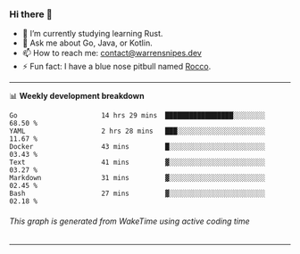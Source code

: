 ### Hi there 👋

- 🌱 I’m currently studying learning Rust.
- 💬 Ask me about Go, Java, or Kotlin.
- 📫 How to reach me: contact@warrensnipes.dev
- ⚡ Fun fact: I have a blue nose pitbull named [Rocco](https://i.imgur.com/iLsSCKu.jpg).

-------

📊 **Weekly development breakdown**
<!--START_SECTION:waka-->

```text
Go                     14 hrs 29 mins  █████████████████░░░░░░░░   68.50 %
YAML                   2 hrs 28 mins   ███░░░░░░░░░░░░░░░░░░░░░░   11.67 %
Docker                 43 mins         █░░░░░░░░░░░░░░░░░░░░░░░░   03.43 %
Text                   41 mins         ▓░░░░░░░░░░░░░░░░░░░░░░░░   03.27 %
Markdown               31 mins         ▓░░░░░░░░░░░░░░░░░░░░░░░░   02.45 %
Bash                   27 mins         ▓░░░░░░░░░░░░░░░░░░░░░░░░   02.18 %
```

<!--END_SECTION:waka-->
###### *This graph is generated from WakeTime using active coding time*
-------
